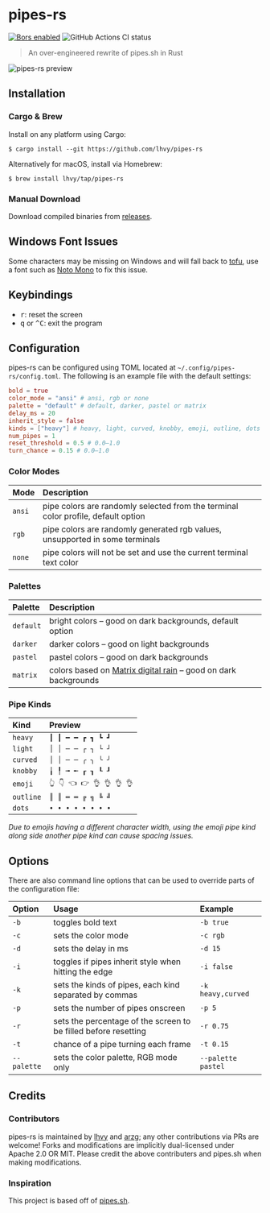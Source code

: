 # pipes-rs

[![Bors enabled](https://bors.tech/images/badge_small.svg)](https://app.bors.tech/repositories/32076) ![GitHub Actions CI status](https://github.com/lhvy/pipes-rs/actions/workflows/ci.yaml/badge.svg)

> An over-engineered rewrite of pipes.sh in Rust

![pipes-rs preview](https://github.com/lhvy/i/raw/master/pipes-rs-preview.gif)

## Installation

### Cargo & Brew

Install on any platform using Cargo:

```console
$ cargo install --git https://github.com/lhvy/pipes-rs
```

Alternatively for macOS, install via Homebrew:

```console
$ brew install lhvy/tap/pipes-rs
```

### Manual Download

Download compiled binaries from [releases](https://github.com/lhvy/pipes-rs/releases/latest).

## Windows Font Issues

Some characters may be missing on Windows and will fall back to [tofu](https://en.wikipedia.org/wiki/Noto_fonts#Etymology), use a font such as [Noto Mono](https://www.google.com/get/noto/) to fix this issue.

## Keybindings

- <kbd>r</kbd>: reset the screen
- <kbd>q</kbd> or <kbd>^C</kbd>: exit the program

## Configuration

pipes-rs can be configured using TOML located at `~/.config/pipes-rs/config.toml`.
The following is an example file with the default settings:

```toml
bold = true
color_mode = "ansi" # ansi, rgb or none
palette = "default" # default, darker, pastel or matrix
delay_ms = 20
inherit_style = false
kinds = ["heavy"] # heavy, light, curved, knobby, emoji, outline, dots
num_pipes = 1
reset_threshold = 0.5 # 0.0–1.0
turn_chance = 0.15 # 0.0–1.0
```

### Color Modes

| Mode   | Description                                                                       |
| :----- | :-------------------------------------------------------------------------------- |
| `ansi` | pipe colors are randomly selected from the terminal color profile, default option |
| `rgb`  | pipe colors are randomly generated rgb values, unsupported in some terminals      |
| `none` | pipe colors will not be set and use the current terminal text color               |

### Palettes

| Palette   | Description                                                      |
| :-------- | :--------------------------------------------------------------- |
| `default` | bright colors – good on dark backgrounds, default option         |
| `darker`  | darker colors – good on light backgrounds                        |
| `pastel`  | pastel colors – good on dark backgrounds                         |
| `matrix`  | colors based on [Matrix digital rain] – good on dark backgrounds |

### Pipe Kinds

| Kind      | Preview                   |
| :-------- | :------------------------ |
| `heavy`   | `┃ ┃ ━ ━ ┏ ┓ ┗ ┛`         |
| `light`   | `│ │ ─ ─ ┌ ┐ └ ┘`         |
| `curved`  | `│ │ ─ ─ ╭ ╮ ╰ ╯`         |
| `knobby`  | `╽ ╿ ╼ ╾ ┎ ┒ ┖ ┚`         |
| `emoji`   | `👆 👇 👈 👉 👌 👌 👌 👌` |
| `outline` | `║ ║ ═ ═ ╔ ╗ ╚ ╝`         |
| `dots`    | `• • • • • • • •`         |

_Due to emojis having a different character width, using the emoji pipe kind along side another pipe kind can cause spacing issues._

## Options

There are also command line options that can be used to override parts of the configuration file:

| Option      | Usage                                                           | Example            |
| :---------- | :-------------------------------------------------------------- | :----------------- |
| `-b`        | toggles bold text                                               | `-b true`          |
| `-c`        | sets the color mode                                             | `-c rgb`           |
| `-d`        | sets the delay in ms                                            | `-d 15`            |
| `-i`        | toggles if pipes inherit style when hitting the edge            | `-i false`         |
| `-k`        | sets the kinds of pipes, each kind separated by commas          | `-k heavy,curved`  |
| `-p`        | sets the number of pipes onscreen                               | `-p 5`             |
| `-r`        | sets the percentage of the screen to be filled before resetting | `-r 0.75`          |
| `-t`        | chance of a pipe turning each frame                             | `-t 0.15`          |
| `--palette` | sets the color palette, RGB mode only                           | `--palette pastel` |

## Credits

### Contributors

pipes-rs is maintained by [lhvy](https://github.com/lhvy) and [arzg](https://github.com/arzg); any other contributions via PRs are welcome! Forks and modifications are implicitly dual-licensed under Apache 2.0 OR MIT. Please credit the above contributers and pipes.sh when making modifications.

### Inspiration

This project is based off of [pipes.sh](https://github.com/pipeseroni/pipes.sh).

[matrix digital rain]: https://en.wikipedia.org/wiki/Matrix_digital_rain
